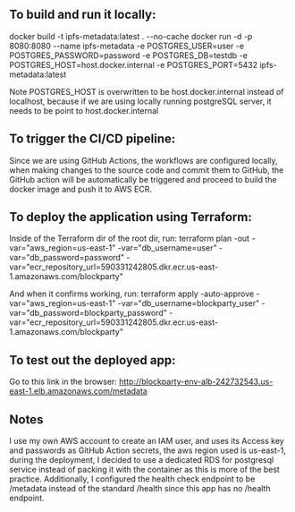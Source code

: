 ## To build and run it locally:
  docker build -t ipfs-metadata:latest . --no-cache
  docker run -d -p 8080:8080 --name ipfs-metadata -e POSTGRES_USER=user -e POSTGRES_PASSWORD=password -e POSTGRES_DB=testdb -e POSTGRES_HOST=host.docker.internal -e POSTGRES_PORT=5432 ipfs-metadata:latest

  Note POSTGRES_HOST is overwritten to be host.docker.internal instead of localhost, because if we are using locally running postgreSQL server, it needs to be point to host.docker.internal

## To trigger the CI/CD pipeline:
  Since we are using GitHub Actions, the workflows are configured locally, when making changes to the source code and commit them to GitHub, the GitHub action will be automatically be triggered and proceed to build the docker image and push it to AWS ECR.

## To deploy the application using Terraform:
  Inside of the Terraform dir of the root dir, run: terraform plan -out -var="aws_region=us-east-1"   -var="db_username=user"  -var="db_password=password" -var="ecr_repository_url=590331242805.dkr.ecr.us-east-1.amazonaws.com/blockparty"

  And when it confirms working, run: terraform apply -auto-approve -var="aws_region=us-east-1"   -var="db_username=blockparty_user"   -var="db_password=blockparty_password"   -var="ecr_repository_url=590331242805.dkr.ecr.us-east-1.amazonaws.com/blockparty"

## To test out the deployed app:
  Go to this link in the browser: http://blockparty-env-alb-242732543.us-east-1.elb.amazonaws.com/metadata

## Notes
  I use my own AWS account to create an IAM user, and uses its Access key and passwords as GitHub Action secrets, the aws region used is us-east-1, during the deployment, I decided to use a dedicated RDS for postgresql service instead of packing it with the container as this is more of the best practice.
  Additionally, I configured the health check endpoint to be /metadata instead of the standard /health since this app has no /health endpoint.

